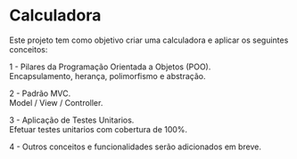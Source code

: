 # Calculadora

Este projeto tem como objetivo criar uma calculadora e aplicar os seguintes conceitos:

1 - Pilares da Programação Orientada a Objetos (POO).<br />
Encapsulamento, herança, polimorfismo e abstração.

2 - Padrão MVC.<br />
Model / View / Controller.

3 - Aplicação de Testes Unitarios.<br />
Efetuar testes unitarios com cobertura de 100%.

4 - Outros conceitos e funcionalidades serão adicionados em breve.
